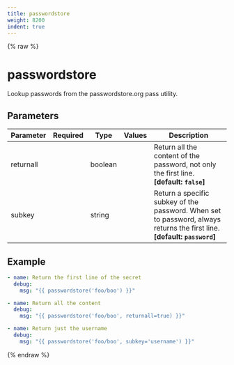 ```yaml
---
title: passwordstore
weight: 8200
indent: true
---
```


{% raw %}
# passwordstore

Lookup passwords from the passwordstore.org pass utility.

## Parameters

| Parameter | Required | Type    | Values | Description                                                                                                              |
| --------- | -------- | ------- | ------ | ------------------------------------------------------------------------------------------------------------------------ |
| returnall |          | boolean |        | Return all the content of the password, not only the first line. **[default: `false`]**                                  |
| subkey    |          | string  |        | Return a specific subkey of the password. When set to password, always returns the first line. **[default: `password`]** |


## Example

```yaml
- name: Return the first line of the secret
  debug:
    msg: "{{ passwordstore('foo/boo') }}"

- name: Return all the content
  debug:
    msg: "{{ passwordstore('foo/boo', returnall=true) }}"

- name: Return just the username
  debug:
    msg: "{{ passwordstore('foo/boo', subkey='username') }}"
```

{% endraw %}